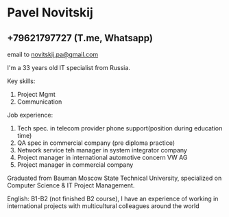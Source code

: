 # Pavel Novitskij
## +79621797727 (T.me, Whatsapp)
email to novitskij.pa@gmail.com

I'm a 33 years old  IT specialist from Russia. 

Key skills: 
1. Project Mgmt 
2. Communication

Job experience: 
1. Tech spec. in telecom provider phone support(position during education time)
2. QA spec in commercial company (pre diploma practice)
3. Network service teh manager in system integrator company
4. Project manager in international automotive concern VW AG
5. Project manager in commercial company




Graduated from Bauman Moscow State Technical University, specialized on Computer Science & IT Project Management.

English: B1-B2 (not finished B2 course), I have an experience of working in international projects with multicultural colleagues around the world